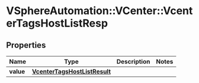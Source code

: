 # VSphereAutomation::VCenter::VcenterTagsHostListResp

## Properties
Name | Type | Description | Notes
------------ | ------------- | ------------- | -------------
**value** | [**VcenterTagsHostListResult**](VcenterTagsHostListResult.md) |  | 


